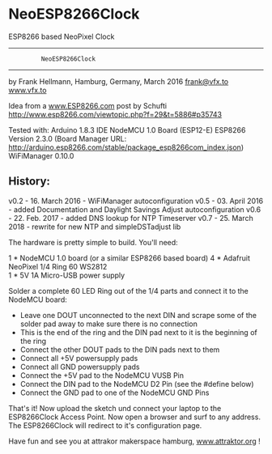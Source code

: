 # NeoESP8266Clock
ESP8266 based NeoPixel Clock

---------------------------------------------------
             NeoESP8266Clock
---------------------------------------------------

by Frank Hellmann, Hamburg, Germany, March 2016
frank@vfx.to
www.vfx.to

Idea from a www.ESP8266.com post by Schufti http://www.esp8266.com/viewtopic.php?f=29&t=5886#p35743

Tested with:
Arduino 1.8.3 IDE
NodeMCU 1.0 Board (ESP12-E)
ESP8266 Version 2.3.0 (Board Manager URL: http://arduino.esp8266.com/stable/package_esp8266com_index.json)
WiFiManager 0.10.0 

History:
--------
v0.2 - 16. March 2016 - WiFiManager autoconfiguration
v0.5 - 03. April 2016 - added Documentation and Daylight Savings Adjust autoconfiguration
v0.6 - 22. Feb.  2017 - added DNS lookup for NTP Timeserver
v0.7 - 25. March 2018 - rewrite for new NTP and simpleDSTadjust lib

The hardware is pretty simple to build. You'll need:

1 * NodeMCU 1.0 board (or a similar ESP8266 based board)
4 * Adafruit NeoPixel 1/4 Ring 60 WS2812  
1 * 5V 1A Micro-USB power supply 

Solder a complete 60 LED Ring out of the 1/4 parts and connect it to the NodeMCU board:
- Leave one DOUT unconnected to the next DIN and scrape some of the solder pad away to make sure there is no connection
- This is the end of the ring and the DIN pad next to it is the beginning of the ring 
- Connect the other DOUT pads to the DIN pads next to them 
- Connect all +5V powersupply pads
- Connect all GND powersupply pads
- Connect the +5V pad to the NodeMCU VUSB Pin
- Connect the DIN pad to the NodeMCU D2 Pin   (see the #define below)
- Connect the GND pad to one of the NodeMCU GND Pins 

That's it! Now upload the sketch und connect your laptop to the ESP8266Clock Access Point. 
Now open a browser and surf to any address. The ESP8266Clock will redirect to it's configuration page. 

Have fun and see you at attrakor makerspace hamburg, www.attraktor.org !
